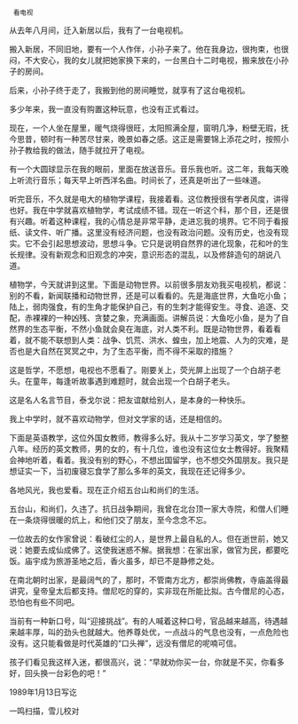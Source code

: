      看电视 

  从去年八月间，迁入新居以后，我有了一台电视机。 

  搬入新居，不同旧地，要有一个人作伴，小孙子来了。他在我身边，很拘束，也很闷，不大安心，我的女儿就把她家换下来的，一台黑白十二时电视，搬来放在小孙子的房间。 

  后来，小孙子终于走了，我搬到他的房间睡觉，就享有了这台电视机。 

  多少年来，我一直没有购置这种玩意，也没有正式看过。 

  现在，一个人坐在屋里，暖气烧得很旺，太阳照满全屋，窗明几净，粉壁无瑕，抚今思昔，顿时有一种苦尽甘来，晚景如春之感。这正是需要锦上添花之时，按照小孙子教给我的做法，随手就拉开了电视。 

  有一个大圆球显示在我的眼前，里面在放送音乐。音乐我也听。这二年，我每天晚上听流行音乐；每天早上听西洋名曲。时间长了，还真是听出了一些味道。 

  听完音乐，不久就是电大的植物学课程，我接着看。这位教授很有学者风度，讲得也好。我在中学就喜欢植物学，考试成绩不错。现在一听这个科，那个目，还是很有兴趣。听着这种课程，我的心情总是非常平静，走进忘我的境界。它不同于看报纸、读文件、听广播。这里没有经济问题，也没有政治问题。没有历史，也没有现实。它不会引起思想波动，思想斗争。它只是说明自然界的进化现象，花和叶的生长规律。没有新观念和旧观念的冲突，意识形态的混乱，以及修辞造句的胡说八道。 

  植物学，今天就讲到这里。下面是动物世界。以前很多朋友劝我买电视机，都说：别的不看，新闻联播和动物世界，还是可以看看的。先是海底世界，大鱼吃小鱼；陆上，弱肉强食，有的生角才能保护自己，有的生刺才能得安生。寻食、追逐、交配，赤裸裸的一种凶残、贪婪之象，充满画面。讲解员说：大鱼吃小鱼，是为了自然界的生态平衡，不然小鱼就会臭在海底，对人类不利。既是动物世界，看着看着，就不能不联想到人类：战争、饥荒、洪水、蝗虫，加上地震、人为的灾难，是否也是大自然在冥冥之中，为了生态平衡，而不得不采取的措施？ 

  这是哲学，不愿想，电视也不愿看了。刚要关上，荧光屏上出现了一个白胡子老头。在童年，每逢听故事遇到难题时，就会出现一个白胡子老头。 

  这是名人名言节目，泰戈尔说：把友谊献给别人，是本身的一种快乐。 

  我上中学时，就不喜欢动物学，但对文学家的话，还是相信的。 

  下面是英语教学，这位外国女教师，教得多么好。我从十二岁学习英文，学了整整八年。经历的英文教师，男的女的，有十几位，谁也没有这位女士教得好。我聚精会神地听着，看着。我没有别的野心，不想出国留学，也不想交外国朋友。我只是想证实一下，当初废寝忘食学了那么多年的英文，我现在还记得多少。 

  各地风光，我也爱看。现在正介绍五台山和尚们的生活。 

  五台山，和尚们，久违了。抗日战争期间，我曾在北台顶一家大寺院，和僧人们睡在一条烧得很暖的炕上，和他们交了朋友，至今念念不忘。 

  一位故去的女作家曾说：看破红尘的人，是世界上最自私的人。但在逝世前，她又说：她要去成仙成佛了。这使我迷惑不解。据我想：在家出家，做官为民，都要吃饭。庙宇成为旅游圣地之后，香火虽多，却已不是静修之处。 

  在南北朝时出家，是最阔气的了，那时，不管南方北方，都崇尚佛教，寺庙盖得最讲究，皇帝皇太后都支持。僧尼吃的穿的，实非现在所能比拟。古今僧尼的心态，恐怕也有些不同吧。 

  当前有一种新口号，叫“迎接挑战”。有的人喊着这种口号，官品越来越高，待遇越来越丰厚，叫的劲头也就越大。他养尊处优，一点战斗的气息也没有，一点危险也没有。这只能看做是时代英雄的“口头禅”，远没有僧尼的呢喃可信。 

  孩子们看见我这样入迷，都很高兴，说：“早就劝你买一台，你就是不买，你看多好，回头换一台彩色的吧！” 

  1989年1月13日写讫 

  一鸣扫描，雪儿校对 

